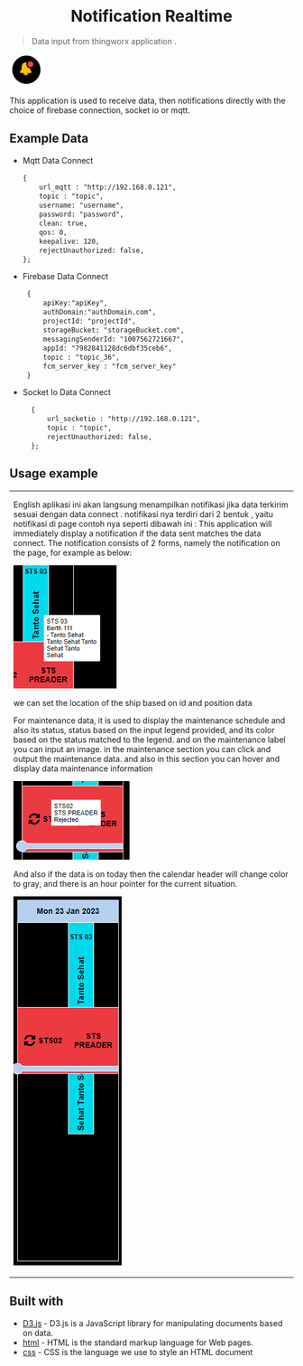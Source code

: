 <h1 align="center"  style="font-weight:bold;" >
  <br>
  <!-- <a href="http://www.amitmerchant.com/electron-markdownify"><img src="https://raw.githubusercontent.com/amitmerchant1990/electron-markdownify/master/app/img/markdownify.png" alt="Markdownify" width="200"></a> -->
  <br>
  Notification Realtime
  <br>
</h1>

> Data input from thingworx application .

<!-- <h4 align="center">A minimal Markdown Editor desktop app built on top of <a target="_blank">Electron</a>.</h4> -->

![Chat Preview](https://github.com/zainuddin-maker/Notification-Realtime-App/blob/master/App.PNG?raw=true)

<!-- ![screenshot](https://github.com/zainuddin-maker/Export-Excel-to-Json/blob/master/Convert_excel_to_JSON.mp4?raw=true) -->


This application is used to receive data, then notifications directly with the choice of firebase connection, socket io or mqtt.

## Example Data

-   Mqtt Data Connect 

        {
            url_mqtt : "http://192.168.0.121",
            topic : "topic",
            username: "username",
            password: "password",
            clean: true,
            qos: 0,
            keepalive: 120,
            rejectUnauthorized: false,
        };

-  Firebase Data Connect

        {
            apiKey:"apiKey",
            authDomain:"authDomain.com",
            projectId: "projectId",
            storageBucket: "storageBucket.com",
            messagingSenderId: "1007562721667",
            appId: "7982841128dc6dbf35ceb6",
            topic : "topic_36",
            fcm_server_key : "fcm_server_key"
        }

- Socket Io Data Connect

        {
            url_socketio : "http://192.168.0.121",
            topic : "topic",
            rejectUnauthorized: false,
        };


## Usage example

<table>
<tr>
<td>


English
aplikasi ini akan langsung menampilkan notifikasi jika data terkirim sesuai dengan data connect . notifikasi nya terdiri dari 2 bentuk , yaitu notifikasi di page contoh nya seperti dibawah ini :
This application will immediately display a notification if the data sent matches the data connect. The notification consists of 2 forms, namely the notification on the page, for example as below:

![Chat Preview](https://github.com/zainuddin-maker/Maintanance-Calendar/blob/master/hovervassel.PNG?raw=true)

we can set the location of the ship based on id and position data

For maintenance data, it is used to display the maintenance schedule and also its status, status based on the input legend provided, and its color based on the status matched to the legend. and on the maintenance label you can input an image. in the maintenance section you can click and output the maintenance data. and also in this section you can hover and display data maintenance information

![Chat Preview](https://github.com/zainuddin-maker/Maintanance-Calendar/blob/master/hovermain.PNG?raw=true)

And also if the data is on today then the calendar header will change color to gray, and there is an hour pointer for the current situation.

![Chat Preview](https://github.com/zainuddin-maker/Maintanance-Calendar/blob/master/Today.PNG?raw=true)


</td>
</tr>
</table>

<!-- ## BIND DATA

1.  JSONDocinformation , input - JSON - Data for Doc Information in header


        {
            name: (STRING),
            value: (STRING),
        }



2.  JSONHeaderinformation, input - JSON - Data for Headerinformation in header.


        {
            name: (STRING),
            value: (STRING),
        }

3.  ConfigurationWidth, input - INFOTABLE - Configuration widht each of column in excel.


        {
            width: (STRING),
        }


4.  BooleanDisplayButton , input -BOOLEAN - Input for button seen or not
5.  Filename , input - STRING - name of file after exported
6.  Headername , input - STRING - the title in template document.
4.  LabourProductivity , input - INFOTABLE - Data for Labour Productuvity

        {
            name: (STRING),
            value: (STRING),
            unit:  (STRING),
         }

5.  DataAddChangeMaintanance , input - INFOTABLE - List of Change of Maintanance .

        datashape :
        {
            changefrom : (DATE),
            idmaintanance : (NUMBER),
        }

6.  DataClickMaintanance , output - INFOABLE - Data out after click maintanance .

        datashape :
        {
            form : (DATE) ,
            to : (DATE),
            id : (STRING),
            idmaintanance : (NUMBER),
            imgstatus : (STRING),
            status : (STRING),
            text : (STRING),
        }

7.  idRandom , input - STRING - Random ID for Application
8.  HeightOfHeader , input - NUMBER - change height of header tittle

## BIND TRIGGER

1. clickMaintanance, out - "Event triggered when clicked the maintanance"
1. updateMaintanance, in - "Event triggered when maintanance updated"


 -->

## Built with

-   [D3.js](https://d3js.org/) - D3.js is a JavaScript library for manipulating documents based on data.
-   [html](https://www.w3schools.com/html/) - HTML is the standard markup language for Web pages.
-   [css](https://www.w3schools.com/css/) - CSS is the language we use to style an HTML document
